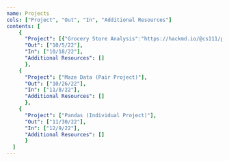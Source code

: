 ```yaml
---
name: Projects
cols: ["Project", "Out", "In", "Additional Resources"]
contents: [
    {
      "Project": [{"Grocery Store Analysis":"https://hackmd.io/@cs111/proj1-f22"}],
      "Out": ["10/5/22"],
      "In": ["10/18/22"],
      "Additional Resources": []
      },
    {
      "Project": ["Maze Data (Pair Project)"],
      "Out": ["10/26/22"],
      "In": ["11/8/22"],
      "Additional Resources": []
      },
    {
      "Project": ["Pandas (Individual Project)"],
      "Out": ["11/30/22"],
      "In": ["12/9/22"],
      "Additional Resources": []
      }
  ]
---
```

